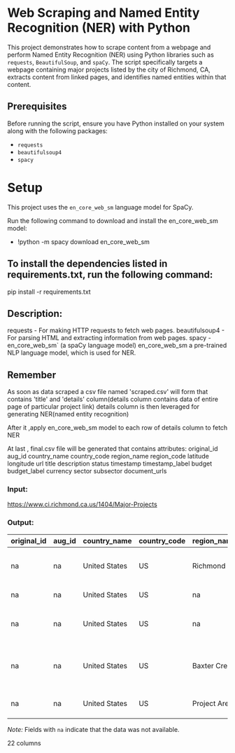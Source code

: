 # Web Scraping and Named Entity Recognition (NER) with Python

This project demonstrates how to scrape content from a webpage and perform Named Entity Recognition (NER)
using Python libraries such as `requests`, `BeautifulSoup`, and `spaCy`. 
The script specifically targets a webpage containing major projects listed by the city of Richmond, CA, extracts content from linked pages,
and identifies named entities within that content.

## Prerequisites

Before running the script, ensure you have Python installed on your system along with the following packages:

- `requests`
- `beautifulsoup4`
- `spacy`

# Setup

This project uses the `en_core_web_sm` language model for SpaCy.

Run the following command to download and install the en_core_web_sm model:

- !python -m spacy download en_core_web_sm


##  To install the dependencies listed in requirements.txt, run the following command:

pip install -r requirements.txt



## Description:

requests - For making HTTP requests to fetch web pages.
beautifulsoup4 - For parsing HTML and extracting information from web pages.
spacy - en_core_web_sm` (a spaCy language model)  en_core_web_sm a pre-trained NLP language model, which is used for NER.  

## Remember

As soon as data scraped a csv file named 'scraped.csv' will form that contains 'title' and 'details' column(details column contains data of entire page of particular project link) details column is then leveraged for generating NER(named entity recognition)

After it ,apply en_core_web_sm model to each row of details column to fetch NER

At last , final.csv file will be generated  that contains attributes:
original_id	aug_id	country_name	country_code	region_name	region_code	latitude	longitude	url	title	description	status	timestamp	timestamp_label	budget	budget_label	currency	sector	subsector	document_urls



### Input:
https://www.ci.richmond.ca.us/1404/Major-Projects


### Output:
| original_id | aug_id | country_name | country_code | region_name | region_code | latitude | longitude | url                                                                                             | title                                 | ... | timestamp | timestamp_label | budget | budget_label | currency | sector | subsector | document_urls | org | date |
|-------------|--------|--------------|--------------|-------------|-------------|----------|-----------|--------------------------------------------------------------------------------------------------|---------------------------------------|-----|-----------|----------------|--------|--------------|----------|--------|-----------|---------------|-----|------|
| na          | na     | United States| US           | Richmond    | na          | na       | na        | [Via Verdi Slope Stabilization Project](http://www.ci.richmond.ca.us/viaverdiproject)            | Via Verdi Slope Stabilization Project| ... | na        | na             | na     | na           | na       | na     | na        | na            | na  | na   |
| na          | na     | United States| US           | na          | na          | na       | na        | [Travel Safe Richmond](https://www.ci.richmond.ca.us/4486/Travel-Safe)                           | Travel Safe Richmond                  | ... | na        | na             | na     | na           | na       | na     | na        | na            | na  | na   |
| na          | na     | United States| US           | na          | na          | na       | na        | [Atlas Road Industrial Building Project](http://www.ci.richmond.ca.us/3001/Atlas-Road-I)        | Atlas Road Industrial Building Project| ... | na        | na             | na     | na           | na       | na     | na        | na            | na  | na   |
| na          | na     | United States| US           | Baxter Creek| na          | na       | na        | [Richmond Greenway Gap Closure Project](http://www.ci.richmond.ca.us/index.aspx?NID=2443)        | Richmond Greenway Gap Closure Project | ... | na        | na             | na     | na           | na       | na     | na        | na            | na  | na   |
| na          | na     | United States| US           | Project Area| na          | na       | na        | [Mathieu Court Alley Play Street](http://www.ci.richmond.ca.us/2595/Mathieu-Court)               | Mathieu Court Alley Play Street       | ... | na        | na             | na     | na           | na       | na     | na        | na            | na  | na   |

*Note:* Fields with `na` indicate that the data was not available.

22 columns

